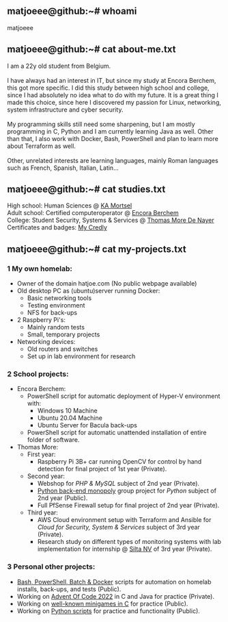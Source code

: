 ## matjoeee@github:~# whoami
matjoeee

## matjoeee@github:~# cat about-me.txt
I am a 22y old student from Belgium. <br><br>
I have always had an interest in IT, but since my study at Encora Berchem, this got more specific. I did this study between high school and college, since I had absolutely no idea what to do with my future. It is a great thing I made this choice, since here I discovered my passion for Linux, networking, system infrastructure and cyber security. <br><br>
My programming skills still need some sharpening, but I am mostly programming in C, Python and I am currently learning Java as well. Other than that, I also work with Docker, Bash, PowerShell and plan to learn more about Terraform as well.<br><br>
Other, unrelated interests are learning languages, mainly Roman languages such as French, Spanish, Italian, Latin...

## matjoeee@github:~# cat studies.txt
High school: Human Sciences @ [KA Mortsel](https://www.kamortsel.be/) <br>
Adult school: Certified computeroperator @ [Encora Berchem](https://cvoencora.stedelijkonderwijs.be/) <br>
College: Student Security, Systems & Services @ [Thomas More De Nayer](https://thomasmore.be/nl/campus-de-nayer) <br>
Certificates and badges: [My Credly](https://www.credly.com/users/matthew-wuyts)

## matjoeee@github:~# cat my-projects.txt
### 1 My own homelab:
- Owner of the domain hatjoe.com (No public webpage available)
- Old desktop PC as (ubuntu)server running Docker:
  - Basic networking tools
  - Testing environment
  - NFS for back-ups
- 2 Raspberry Pi's:
  - Mainly random tests
  - Small, temporary projects
- Networking devices:
  - Old routers and switches
  - Set up in lab environment for research
### 2 School projects:
- Encora Berchem:
  - PowerShell script for automatic deployment of Hyper-V environment with:
    - Windows 10 Machine
    - Ubuntu 20.04 Machine
    - Ubuntu Server for Bacula back-ups
  - PowerShell script for automatic unattended installation of entire folder of software.
- Thomas More:
  - First year:
    - Raspberry Pi 3B+ car running OpenCV for control by hand detection for final project of 1st year (Private).
  - Second year:
    - Webshop for *PHP & MySQL* subject of 2nd year (Private).
    - [Python back-end monopoly](https://github.com/Python-Project-Thomas-More-year-2/backend-flask-Python-Project-Thomas-More-year-2) group project for *Python* subject of 2nd year (Public). 
    - Full PfSense Firewall setup for final project of 2nd year (Private).
  - Third year:
    - AWS Cloud environment setup with Terraform and Ansible for *Cloud for Security, System & Services* subject of 3rd year (Private).
    - Research study on different types of monitoring systems with lab implementation for internship @ [Silta NV](https://silta-ict.be/) of 3rd year (Private).
### 3 Personal other projects:
- [Bash, PowerShell, Batch & Docker](https://github.com/matjoeee/Scripting) scripts for automation on homelab installs, back-ups, and tests (Public).
- Working on [Advent Of Code 2022](https://adventofcode.com/2022) in C and Java for practice (Private).
- Working on [well-known minigames in C](https://github.com/matjoeee/C-Minigames) for practice (Public).
- Working on [Python scripts](https://github.com/matjoeee/Python-Scripts) for practice and functionality (Public).
